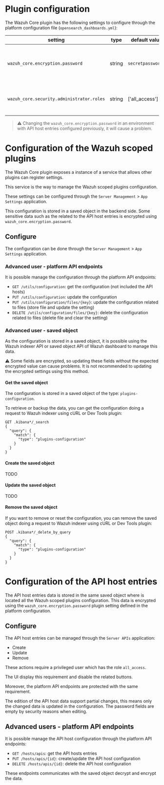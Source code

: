 # Plugin configuration

The Wazuh Core plugin has the following settings to configure through the platform configuration
file (`opensearch_dashboards.yml`):

| setting                                   | type   | default value     | description                                                   |
| ----------------------------------------- | ------ | ----------------- | ------------------------------------------------------------- |
| `wazuh_core.encryption.password`          | string | `secretpassword!` | Define a password used to get some properties to encrypt data |
| `wazuh_core.security.administrator.roles` | string | ['all_access']    | Define the privilegid roles for the administrator users       |

> :warning: Changing the `wazuh_core.encryption.password` in an environment with API host entries
> configured previously, it will cause a problem.

# Configuration of the Wazuh scoped plugins

The Wazuh Core plugin exposes a instance of a service that allows other plugins can register
settings.

This service is the way to manage the Wazuh scoped plugins configuration.

These settings can be configured through the `Server Management` > `App Settings` application.

This configuration is stored in a saved object in the backend side. Some sensitive data such as the
related to the API host entries is encrypted using `wazuh_core.encryption.password`.

## Configure

The configuration can be done through the `Server Management` > `App Settings` application.

### Advanced user - platform API endpoints

It is possible manage the configuration through the platform API endpoints:

- `GET /utils/configuration`: get the configuration (not included the API hosts)
- `PUT /utils/configuration`: update the configuration
- `PUT /utils/configuration/files/{key}`: update the configuration related to files
  (store file and update the setting)
- `DELETE /utils/configuration/files/{key}`: delete the configuration related to files
  (delete file and clear the setting)

### Advanced user - saved object

As the configuration is stored in a saved object, it is possible using the Wazuh indexer API or
saved object API of Wazuh dashboard to manage this data.

:warning: Some fields are encrypted, so updating these fields without the expected encrypted value
can cause problems. It is not recommended to updating the encrypted settings using this method.

#### Get the saved object

The configuration is stored in a saved object of the type: `plugins-configuration`.

To retrieve or backup the data, you can get the configuration doing a request to Wazuh indexer using
cURL or Dev Tools plugin:

```
GET .kibana*/_search
{
  "query": {
    "match": {
      "type": "plugins-configuration"
    }
  }
}
```

#### Create the saved object

TODO

#### Update the saved object

TODO

#### Remove the saved object

If you want to remove or reset the configuration, you can remove the saved object doing a request to
Wazuh indexer using cURL or Dev Tools plugin:

```
POST .kibana*/_delete_by_query
{
  "query": {
    "match": {
      "type": "plugins-configuration"
    }
  }
}
```

# Configuration of the API host entries

The API host entries data is stored in the same saved object where is located all the Wazuh scoped
plugins configuration. This data is encrypted using the `wazuh_core.encryption.password` plugin
setting defined in the platform configuration.

## Configure

The API host entries can be managed through the `Server APIs` application:

- Create
- Update
- Remove

These actions require a privileged user which has the role `all_access`.

The UI display this requirement and disable the related buttons.

Moreover, the platform API endpoints are protected with the same requirement.

The edition of the API host data support partial changes, this means only the changed data is
updated in the configuration. The password fields are empty by security reasons when editing.

## Advanced users - platform API endpoints

It is possible manage the API host configuration through the platform API endpoints:

- `GET /hosts/apis`: get the API hosts entries
- `PUT /hosts/apis/{id}`: create/update the API host configuration
- `DELETE /hosts/apis/{id}`: delete the API host configuration

These endpoints communicates with the saved object decrypt and encrypt the data.
